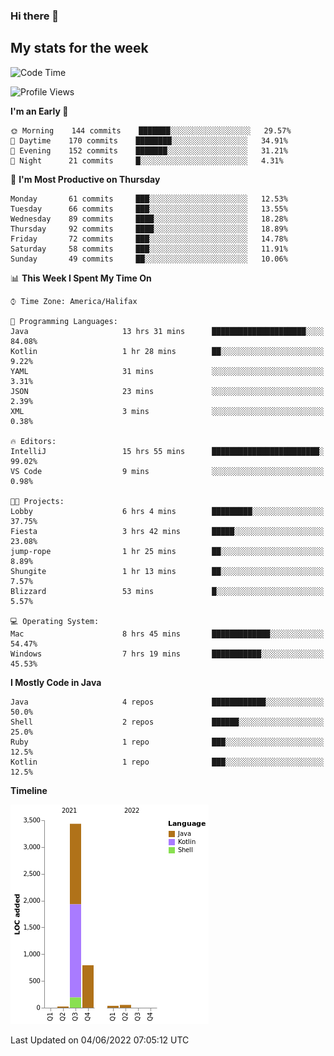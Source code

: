 ### Hi there 👋

## My stats for the week
<!--START_SECTION:waka-->
![Code Time](http://img.shields.io/badge/Code%20Time-241%20hrs%2042%20mins-blue)

![Profile Views](http://img.shields.io/badge/Profile%20Views-0-blue)

**I'm an Early 🐤** 

```text
🌞 Morning    144 commits    ███████░░░░░░░░░░░░░░░░░░   29.57% 
🌆 Daytime    170 commits    ████████░░░░░░░░░░░░░░░░░   34.91% 
🌃 Evening    152 commits    ███████░░░░░░░░░░░░░░░░░░   31.21% 
🌙 Night      21 commits     █░░░░░░░░░░░░░░░░░░░░░░░░   4.31%

```
📅 **I'm Most Productive on Thursday** 

```text
Monday       61 commits     ███░░░░░░░░░░░░░░░░░░░░░░   12.53% 
Tuesday      66 commits     ███░░░░░░░░░░░░░░░░░░░░░░   13.55% 
Wednesday    89 commits     ████░░░░░░░░░░░░░░░░░░░░░   18.28% 
Thursday     92 commits     ████░░░░░░░░░░░░░░░░░░░░░   18.89% 
Friday       72 commits     ███░░░░░░░░░░░░░░░░░░░░░░   14.78% 
Saturday     58 commits     ███░░░░░░░░░░░░░░░░░░░░░░   11.91% 
Sunday       49 commits     ██░░░░░░░░░░░░░░░░░░░░░░░   10.06%

```


📊 **This Week I Spent My Time On** 

```text
⌚︎ Time Zone: America/Halifax

💬 Programming Languages: 
Java                     13 hrs 31 mins      █████████████████████░░░░   84.08% 
Kotlin                   1 hr 28 mins        ██░░░░░░░░░░░░░░░░░░░░░░░   9.22% 
YAML                     31 mins             ░░░░░░░░░░░░░░░░░░░░░░░░░   3.31% 
JSON                     23 mins             ░░░░░░░░░░░░░░░░░░░░░░░░░   2.39% 
XML                      3 mins              ░░░░░░░░░░░░░░░░░░░░░░░░░   0.38%

🔥 Editors: 
IntelliJ                 15 hrs 55 mins      ████████████████████████░   99.02% 
VS Code                  9 mins              ░░░░░░░░░░░░░░░░░░░░░░░░░   0.98%

🐱‍💻 Projects: 
Lobby                    6 hrs 4 mins        █████████░░░░░░░░░░░░░░░░   37.75% 
Fiesta                   3 hrs 42 mins       █████░░░░░░░░░░░░░░░░░░░░   23.08% 
jump-rope                1 hr 25 mins        ██░░░░░░░░░░░░░░░░░░░░░░░   8.89% 
Shungite                 1 hr 13 mins        ██░░░░░░░░░░░░░░░░░░░░░░░   7.57% 
Blizzard                 53 mins             █░░░░░░░░░░░░░░░░░░░░░░░░   5.57%

💻 Operating System: 
Mac                      8 hrs 45 mins       █████████████░░░░░░░░░░░░   54.47% 
Windows                  7 hrs 19 mins       ███████████░░░░░░░░░░░░░░   45.53%

```

**I Mostly Code in Java** 

```text
Java                     4 repos             ████████████░░░░░░░░░░░░░   50.0% 
Shell                    2 repos             ██████░░░░░░░░░░░░░░░░░░░   25.0% 
Ruby                     1 repo              ███░░░░░░░░░░░░░░░░░░░░░░   12.5% 
Kotlin                   1 repo              ███░░░░░░░░░░░░░░░░░░░░░░   12.5%

```


**Timeline**

![Chart not found](https://raw.githubusercontent.com/lyndseyy/lyndseyy/main/charts/bar_graph.png) 


 Last Updated on 04/06/2022 07:05:12 UTC
<!--END_SECTION:waka-->